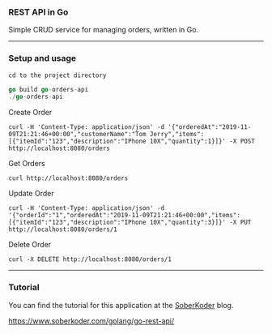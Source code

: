 ### REST API in Go

Simple CRUD service for managing orders, written in Go.

***
### Setup and usage
```
cd to the project directory
```

```go
go build go-orders-api
./go-orders-api
```


Create Order
```shell
curl -H 'Content-Type: application/json' -d '{"orderedAt":"2019-11-09T21:21:46+00:00","customerName":"Tom Jerry","items":[{"itemId":"123","description":"IPhone 10X","quantity":1}]}' -X POST http://localhost:8080/orders
```

Get Orders
```shell
curl http://localhost:8080/orders
```

Update Order
```shell
curl -H 'Content-Type: application/json' -d '{"orderId":"1","orderedAt":"2019-11-09T21:21:46+00:00","items":[{"itemId":"123","description":"IPhone 10X","quantity":3}]}' -X PUT http://localhost:8080/orders/1
```

Delete Order
```shell
curl -X DELETE http://localhost:8080/orders/1
```

***
### Tutorial

You can find the tutorial for this application at the [SoberKoder](https://www.soberkoder.com/) blog.

https://www.soberkoder.com/golang/go-rest-api/
